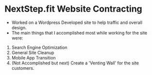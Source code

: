 # NextStep.fit Website Contracting
* Worked on a Wordpress Developed site to help traffic and overall design.
* The main things that I accomplished most while working for the site were:
1. Search Engine Optimization
2. General Site Cleanup
3. Mobile App Transition
4. (Not Accomplished but next) Create a 'Venting Wall' for the site customers.
